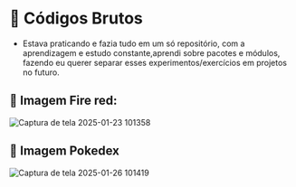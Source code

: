 # 🚀 Códigos Brutos

- Estava praticando e fazia tudo em um só repositório, com a aprendizagem e estudo constante,aprendi sobre pacotes e módulos, fazendo eu querer separar esses experimentos/exercícios em projetos no futuro.

## 📸 Imagem Fire red:
![Captura de tela 2025-01-23 101358](https://github.com/user-attachments/assets/3d31cff0-bb88-440d-9e22-aac08348911d)

## 📸 Imagem Pokedex
![Captura de tela 2025-01-26 101419](https://github.com/user-attachments/assets/27d86b7e-2cb8-4b84-a83c-0d5285cfa164)
